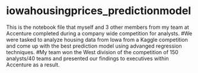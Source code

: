 # iowahousingprices_predictionmodel

This is the notebook file that myself and 3 other members from my team at Accenture completed during a company wide competition for analysts.
#We were tasked to analyze housing data from Iowa from a Kaggle competition and come up with the best prediction model using advanged regression techniques.
#My team won the West division of the competition of 150 analysts/40 teams and presented our findings to executives within Accenture as a result.
